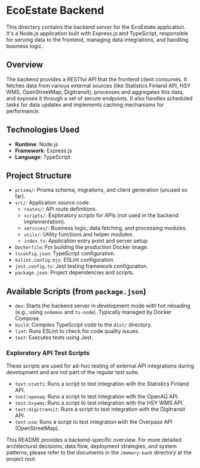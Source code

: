 # EcoEstate Backend

This directory contains the backend server for the EcoEstate application. It's a Node.js application built with Express.js and TypeScript, responsible for serving data to the frontend, managing data integrations, and handling business logic.

## Overview

The backend provides a RESTful API that the frontend client consumes. It fetches data from various external sources (like Statistics Finland API, HSY WMS, OpenStreetMap, Digitransit), processes and aggregates this data, and exposes it through a set of secure endpoints. It also handles scheduled tasks for data updates and implements caching mechanisms for performance.

## Technologies Used

- **Runtime**: Node.js
- **Framework**: Express.js
- **Language**: TypeScript

## Project Structure

- `prisma/`: Prisma schema, migrations, and client generation (unused so far).
- `src/`: Application source code.
  - `routes/`: API route definitions.
  - `scripts/`: Exploratory scripts for APIs (not used in the backend implementation).
  - `services/`: Business logic, data fetching, and processing modules.
  - `utils/`: Utility functions and helper modules.
  - `index.ts`: Application entry point and server setup.
- `Dockerfile`: For building the production Docker image.
- `tsconfig.json`: TypeScript configuration.
- `eslint.config.mjs`: ESLint configuration.
- `jest.config.ts`: Jest testing framework configuration.
- `package.json`: Project dependencies and scripts.

## Available Scripts (from `package.json`)

- `dev`: Starts the backend server in development mode with hot reloading (e.g., using `nodemon` and `ts-node`). Typically managed by Docker Compose.
- `build`: Compiles TypeScript code to the `dist/` directory.
- `lint`: Runs ESLint to check for code quality issues.
- `test`: Executes tests using Jest.

### Exploratory API Test Scripts

These scripts are used for ad-hoc testing of external API integrations during development and are not part of the regular test suite.

- `test:statfi`: Runs a script to test integration with the Statistics Finland API.
- `test:openaq`: Runs a script to test integration with the OpenAQ API.
- `test:hsywms`: Runs a script to test integration with the HSY WMS API.
- `test:digitransit`: Runs a script to test integration with the Digitransit API.
- `test:osm`: Runs a script to test integration with the Overpass API (OpenStreetMap).

This README provides a backend-specific overview. For more detailed architectural decisions, data flow, deployment strategies, and system patterns, please refer to the documents in the `/memory-bank` directory at the project root. 
